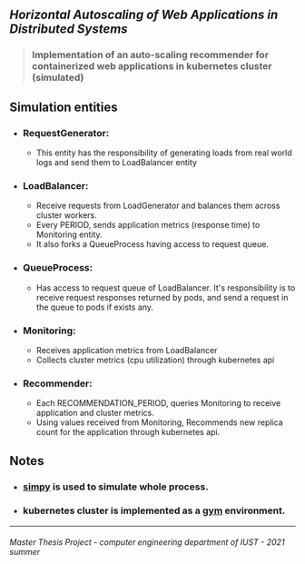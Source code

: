 *Horizontal Autoscaling of Web Applications in Distributed Systems*
-

>### Implementation of an auto-scaling recommender for containerized web applications in kubernetes cluster (simulated)

## Simulation entities

- ### RequestGenerator:
    - This entity has the responsibility of generating loads from real  world logs and send them to LoadBalancer entity
  
- ### LoadBalancer:
    - Receive requests from LoadGenerator and balances them across cluster workers.
    - Every PERIOD, sends application metrics (response time) to Monitoring entity.
    - It also forks a QueueProcess having access to request queue.
  
- ### QueueProcess:
    - Has access to request queue of LoadBalancer. It's responsibility is to receive request responses returned by pods, 
  and send a request in the queue to pods if exists any.
  
- ### Monitoring:
    - Receives application metrics from LoadBalancer
    - Collects cluster metrics (cpu utilization) through kubernetes api

- ### Recommender:
    - Each RECOMMENDATION_PERIOD, queries Monitoring to receive application and cluster metrics.
    - Using values received from Monitoring, Recommends new replica count for the application through kubernetes api.

## Notes
 - ### [simpy](https://simpy.readthedocs.io/en/latest/) is used to simulate whole process.
 - ### kubernetes cluster is implemented as a [gym](https://github.com/openai/gym) environment.
---
###### Master Thesis Project - computer engineering department of IUST - 2021 summer
